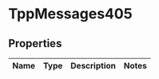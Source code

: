 
# TppMessages405

## Properties
Name | Type | Description | Notes
------------ | ------------- | ------------- | -------------




